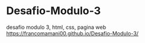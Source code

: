 # Desafio-Modulo-3
desafio modulo 3, html, css, pagina web
https://francomamani00.github.io/Desafio-Modulo-3/
